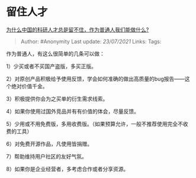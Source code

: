 # 留住人才
[为什么中国的科研人才总是留不住，作为普通人我们能做什么?](https://www.zhihu.com/question/408039874/answer/1500021491)

> Author: #Anonymity
> Last update: *23/07/2021* 
> Links:
> Tags:  

作为普通人，有这么很简单的几条可以做：

1）少买或者不买国产盗版，多买正版。

2）对原创产品积极给予使用反馈，学会如何准确的做出高质量的bug报告——这个绝对价值千金。

3）积极提供你会为之买单的衍生需求线索。

4）如果你使用过国外竞品并有有价值的体会，尽量反馈。

5）少用或不用免费版，多用收费版。（如果预算允许，一般不推荐使用完全不收费的工具）

6）对免费开源作品，凡使用皆捐赠。

7）帮助维持用户社区的友好气氛。

8）如果你是企业经营者，多考虑合作或者分享资源。



